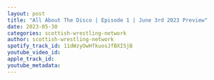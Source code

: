 ```yaml
---
layout: post
title: "All About The Disco | Episode 1 | June 3rd 2023 Preview"
date: 2023-05-30
categories: scottish-wrestling-network
author: scottish-wrestling-network
spotify_track_id: 11dWzyOwHfkuosJfBXI5jB
youtube_video_id: 
apple_track_id: 
youtube_metadata: 
---
```

